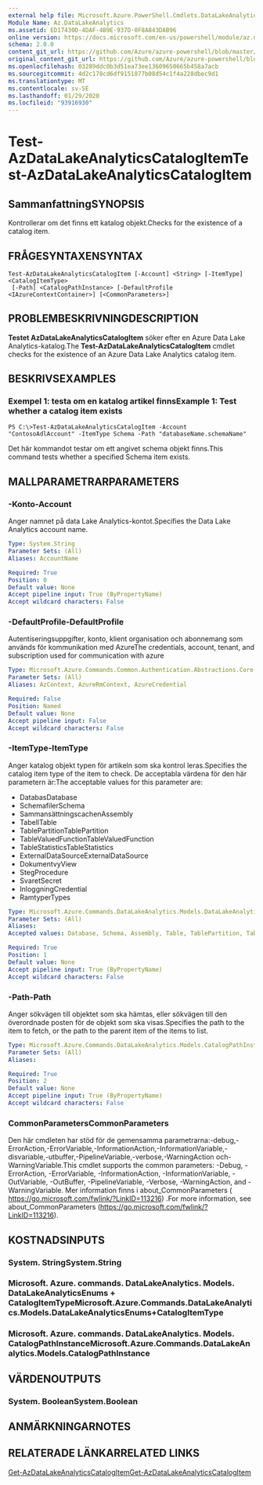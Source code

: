 ```yaml
---
external help file: Microsoft.Azure.PowerShell.Cmdlets.DataLakeAnalytics.dll-Help.xml
Module Name: Az.DataLakeAnalytics
ms.assetid: ED17430D-4DAF-4B9E-937D-0F8A843DAB96
online version: https://docs.microsoft.com/en-us/powershell/module/az.datalakeanalytics/test-azdatalakeanalyticscatalogitem
schema: 2.0.0
content_git_url: https://github.com/Azure/azure-powershell/blob/master/src/DataLakeAnalytics/DataLakeAnalytics/help/Test-AzDataLakeAnalyticsCatalogItem.md
original_content_git_url: https://github.com/Azure/azure-powershell/blob/master/src/DataLakeAnalytics/DataLakeAnalytics/help/Test-AzDataLakeAnalyticsCatalogItem.md
ms.openlocfilehash: 03289ddc0b3d51ea73ee13609650665b458a7acb
ms.sourcegitcommit: 4d2c178cd6df9151877b08d54c1f4a228dbec9d1
ms.translationtype: MT
ms.contentlocale: sv-SE
ms.lasthandoff: 01/29/2020
ms.locfileid: "93916930"
---
```

# <span data-ttu-id="0b579-101">Test-AzDataLakeAnalyticsCatalogItem</span><span class="sxs-lookup"><span data-stu-id="0b579-101">Test-AzDataLakeAnalyticsCatalogItem</span></span>

## <span data-ttu-id="0b579-102">Sammanfattning</span><span class="sxs-lookup"><span data-stu-id="0b579-102">SYNOPSIS</span></span>
<span data-ttu-id="0b579-103">Kontrollerar om det finns ett katalog objekt.</span><span class="sxs-lookup"><span data-stu-id="0b579-103">Checks for the existence of a catalog item.</span></span>

## <span data-ttu-id="0b579-104">FRÅGESYNTAXEN</span><span class="sxs-lookup"><span data-stu-id="0b579-104">SYNTAX</span></span>

```
Test-AzDataLakeAnalyticsCatalogItem [-Account] <String> [-ItemType] <CatalogItemType>
 [-Path] <CatalogPathInstance> [-DefaultProfile <IAzureContextContainer>] [<CommonParameters>]
```

## <span data-ttu-id="0b579-105">PROBLEMBESKRIVNING</span><span class="sxs-lookup"><span data-stu-id="0b579-105">DESCRIPTION</span></span>
<span data-ttu-id="0b579-106">**Testet AzDataLakeAnalyticsCatalogItem** söker efter en Azure Data Lake Analytics-katalog.</span><span class="sxs-lookup"><span data-stu-id="0b579-106">The **Test-AzDataLakeAnalyticsCatalogItem** cmdlet checks for the existence of an Azure Data Lake Analytics catalog item.</span></span>

## <span data-ttu-id="0b579-107">BESKRIVS</span><span class="sxs-lookup"><span data-stu-id="0b579-107">EXAMPLES</span></span>

### <span data-ttu-id="0b579-108">Exempel 1: testa om en katalog artikel finns</span><span class="sxs-lookup"><span data-stu-id="0b579-108">Example 1: Test whether a catalog item exists</span></span>
```
PS C:\>Test-AzDataLakeAnalyticsCatalogItem -Account "ContosoAdlAccount" -ItemType Schema -Path "databaseName.schemaName"
```

<span data-ttu-id="0b579-109">Det här kommandot testar om ett angivet schema objekt finns.</span><span class="sxs-lookup"><span data-stu-id="0b579-109">This command tests whether a specified Schema item exists.</span></span>

## <span data-ttu-id="0b579-110">MALLPARAMETRAR</span><span class="sxs-lookup"><span data-stu-id="0b579-110">PARAMETERS</span></span>

### <span data-ttu-id="0b579-111">-Konto</span><span class="sxs-lookup"><span data-stu-id="0b579-111">-Account</span></span>
<span data-ttu-id="0b579-112">Anger namnet på data Lake Analytics-kontot.</span><span class="sxs-lookup"><span data-stu-id="0b579-112">Specifies the Data Lake Analytics account name.</span></span>

```yaml
Type: System.String
Parameter Sets: (All)
Aliases: AccountName

Required: True
Position: 0
Default value: None
Accept pipeline input: True (ByPropertyName)
Accept wildcard characters: False
```

### <span data-ttu-id="0b579-113">-DefaultProfile</span><span class="sxs-lookup"><span data-stu-id="0b579-113">-DefaultProfile</span></span>
<span data-ttu-id="0b579-114">Autentiseringsuppgifter, konto, klient organisation och abonnemang som används för kommunikation med Azure</span><span class="sxs-lookup"><span data-stu-id="0b579-114">The credentials, account, tenant, and subscription used for communication with azure</span></span>

```yaml
Type: Microsoft.Azure.Commands.Common.Authentication.Abstractions.Core.IAzureContextContainer
Parameter Sets: (All)
Aliases: AzContext, AzureRmContext, AzureCredential

Required: False
Position: Named
Default value: None
Accept pipeline input: False
Accept wildcard characters: False
```

### <span data-ttu-id="0b579-115">-ItemType</span><span class="sxs-lookup"><span data-stu-id="0b579-115">-ItemType</span></span>
<span data-ttu-id="0b579-116">Anger katalog objekt typen för artikeln som ska kontrol leras.</span><span class="sxs-lookup"><span data-stu-id="0b579-116">Specifies the catalog item type of the item to check.</span></span>
<span data-ttu-id="0b579-117">De acceptabla värdena för den här parametern är:</span><span class="sxs-lookup"><span data-stu-id="0b579-117">The acceptable values for this parameter are:</span></span>
- <span data-ttu-id="0b579-118">Databas</span><span class="sxs-lookup"><span data-stu-id="0b579-118">Database</span></span>
- <span data-ttu-id="0b579-119">Schemafiler</span><span class="sxs-lookup"><span data-stu-id="0b579-119">Schema</span></span>
- <span data-ttu-id="0b579-120">Sammansättningscachen</span><span class="sxs-lookup"><span data-stu-id="0b579-120">Assembly</span></span>
- <span data-ttu-id="0b579-121">Tabell</span><span class="sxs-lookup"><span data-stu-id="0b579-121">Table</span></span>
- <span data-ttu-id="0b579-122">TablePartition</span><span class="sxs-lookup"><span data-stu-id="0b579-122">TablePartition</span></span>
- <span data-ttu-id="0b579-123">TableValuedFunction</span><span class="sxs-lookup"><span data-stu-id="0b579-123">TableValuedFunction</span></span>
- <span data-ttu-id="0b579-124">TableStatistics</span><span class="sxs-lookup"><span data-stu-id="0b579-124">TableStatistics</span></span>
- <span data-ttu-id="0b579-125">ExternalDataSource</span><span class="sxs-lookup"><span data-stu-id="0b579-125">ExternalDataSource</span></span>
- <span data-ttu-id="0b579-126">Dokumentvy</span><span class="sxs-lookup"><span data-stu-id="0b579-126">View</span></span>
- <span data-ttu-id="0b579-127">Steg</span><span class="sxs-lookup"><span data-stu-id="0b579-127">Procedure</span></span>
- <span data-ttu-id="0b579-128">Svaret</span><span class="sxs-lookup"><span data-stu-id="0b579-128">Secret</span></span>
- <span data-ttu-id="0b579-129">Inloggning</span><span class="sxs-lookup"><span data-stu-id="0b579-129">Credential</span></span>
- <span data-ttu-id="0b579-130">Ramtyper</span><span class="sxs-lookup"><span data-stu-id="0b579-130">Types</span></span>

```yaml
Type: Microsoft.Azure.Commands.DataLakeAnalytics.Models.DataLakeAnalyticsEnums+CatalogItemType
Parameter Sets: (All)
Aliases:
Accepted values: Database, Schema, Assembly, Table, TablePartition, TableValuedFunction, TableStatistics, ExternalDataSource, View, Procedure, Secret, Credential, Types, Package

Required: True
Position: 1
Default value: None
Accept pipeline input: True (ByPropertyName)
Accept wildcard characters: False
```

### <span data-ttu-id="0b579-131">-Path</span><span class="sxs-lookup"><span data-stu-id="0b579-131">-Path</span></span>
<span data-ttu-id="0b579-132">Anger sökvägen till objektet som ska hämtas, eller sökvägen till den överordnade posten för de objekt som ska visas.</span><span class="sxs-lookup"><span data-stu-id="0b579-132">Specifies the path to the item to fetch, or the path to the parent item of the items to list.</span></span>

```yaml
Type: Microsoft.Azure.Commands.DataLakeAnalytics.Models.CatalogPathInstance
Parameter Sets: (All)
Aliases:

Required: True
Position: 2
Default value: None
Accept pipeline input: True (ByPropertyName)
Accept wildcard characters: False
```

### <span data-ttu-id="0b579-133">CommonParameters</span><span class="sxs-lookup"><span data-stu-id="0b579-133">CommonParameters</span></span>
<span data-ttu-id="0b579-134">Den här cmdleten har stöd för de gemensamma parametrarna:-debug,-ErrorAction,-ErrorVariable,-InformationAction,-InformationVariable,-disvariable,-utbuffer,-PipelineVariable,-verbose,-WarningAction och-WarningVariable.</span><span class="sxs-lookup"><span data-stu-id="0b579-134">This cmdlet supports the common parameters: -Debug, -ErrorAction, -ErrorVariable, -InformationAction, -InformationVariable, -OutVariable, -OutBuffer, -PipelineVariable, -Verbose, -WarningAction, and -WarningVariable.</span></span> <span data-ttu-id="0b579-135">Mer information finns i about_CommonParameters ( https://go.microsoft.com/fwlink/?LinkID=113216) .</span><span class="sxs-lookup"><span data-stu-id="0b579-135">For more information, see about_CommonParameters (https://go.microsoft.com/fwlink/?LinkID=113216).</span></span>

## <span data-ttu-id="0b579-136">KOSTNADS</span><span class="sxs-lookup"><span data-stu-id="0b579-136">INPUTS</span></span>

### <span data-ttu-id="0b579-137">System. String</span><span class="sxs-lookup"><span data-stu-id="0b579-137">System.String</span></span>

### <span data-ttu-id="0b579-138">Microsoft. Azure. commands. DataLakeAnalytics. Models. DataLakeAnalyticsEnums + CatalogItemType</span><span class="sxs-lookup"><span data-stu-id="0b579-138">Microsoft.Azure.Commands.DataLakeAnalytics.Models.DataLakeAnalyticsEnums+CatalogItemType</span></span>

### <span data-ttu-id="0b579-139">Microsoft. Azure. commands. DataLakeAnalytics. Models. CatalogPathInstance</span><span class="sxs-lookup"><span data-stu-id="0b579-139">Microsoft.Azure.Commands.DataLakeAnalytics.Models.CatalogPathInstance</span></span>

## <span data-ttu-id="0b579-140">VÄRDEN</span><span class="sxs-lookup"><span data-stu-id="0b579-140">OUTPUTS</span></span>

### <span data-ttu-id="0b579-141">System. Boolean</span><span class="sxs-lookup"><span data-stu-id="0b579-141">System.Boolean</span></span>

## <span data-ttu-id="0b579-142">ANMÄRKNINGAR</span><span class="sxs-lookup"><span data-stu-id="0b579-142">NOTES</span></span>

## <span data-ttu-id="0b579-143">RELATERADE LÄNKAR</span><span class="sxs-lookup"><span data-stu-id="0b579-143">RELATED LINKS</span></span>

[<span data-ttu-id="0b579-144">Get-AzDataLakeAnalyticsCatalogItem</span><span class="sxs-lookup"><span data-stu-id="0b579-144">Get-AzDataLakeAnalyticsCatalogItem</span></span>](./Get-AzDataLakeAnalyticsCatalogItem.md)


